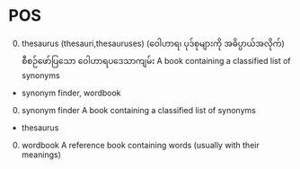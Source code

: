 # POS

0. thesaurus (thesauri,thesauruses)
(ဝေါဟာရ၊ ပုဒ်စုများကို အဓိပ္ပာယ်အလိုက်) စီစဉ်ဖော်ပြသော ဝေါဟာရပဒေသာကျမ်း
A book containing a classified list of synonyms
- synonym finder, wordbook

0. synonym finder
A book containing a classified list of synonyms
- thesaurus

0. wordbook
A reference book containing words (usually with their meanings)
